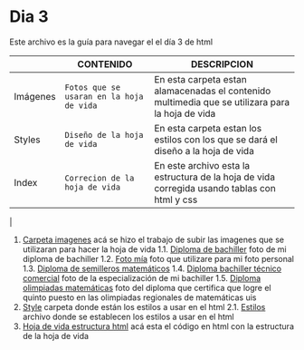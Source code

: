 # Dia 3
Este archivo es la guía para navegar el el día 3 de html

|                |CONTENIDO                         |DESCRIPCION                             |
|------------------|------------------------------------|-----------------------------------|
|Imágenes|`Fotos que se usaran en la hoja de vida`            |En esta carpeta estan alamacenadas el contenido multimedia que se utilizara para la hoja de vida         |
|Styles         |`Diseño de la hoja de vida`            |En esta carpeta estan los estilos con los que se dará el diseño a la hoja de vida          |
|Index         |`Correcion de la hoja de vida`|En este archivo esta la estructura de la hoja de vida corregida usando tablas con html y css
|

1. [Carpeta imagenes](imagenes) acá se hizo el trabajo de subir las imagenes que se utilizaran para hacer la hoja de vida
1.1. [Diploma de bachiller](diploma.jpeg) foto de mi diploma de bachiller
1.2. [Foto mía](foto_hoja_de_vida.jpeg) foto que utilizare para mi foto personal
1.3. [Diploma de semilleros matemáticos](semilleros.jpeg) 
1.4. [Diploma bachiller técnico comercial](tecnico.jpeg) foto de la especialización de mi bachiller
1.5. [Diploma olimpiadas matemáticas](uis5.jpeg) foto del diploma que certifica que logre el quinto puesto en las olimpiadas regionales de matemáticas uis
2. [Style](style) carpeta donde están los estilos a usar en el html
2.1. [Estilos](styles.css) archivo donde se establecen los estilos a usar en el html
3. [Hoja de vida estructura html](Index.html) acá esta el código en html con la estructura de la hoja de vida 
